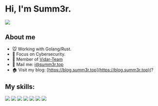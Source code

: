 # Hi, I'm Summ3r.

![](https://github-readme-stats.vercel.app/api?username=m1dsummer&show_icons=true&hide_border=true&&count_private=true")

## About me
- 🐭 Working with Golang/Rust.
- 🌱 Focus on Cybersecurity.
- 👯 Member of [Vidar-Team](https://vidar.club)
- 📩 Mail me: [i@summ3r.top](mailto:i@summ3r.top)
- 🏠 Visit my blog: [https://blog.summ3r.top](https://blog.summ3r.top)(?


## My skills:

![](https://img.shields.io/badge/-Go-%23161616?logo=Go&style=for-the-badge&logoColor=white)
![](https://img.shields.io/badge/-JavaScript-%231573?logo=JavaScript&style=for-the-badge&logoColor=white)
![](https://img.shields.io/badge/-Python-%23C84B31?logo=Python&style=for-the-badge&logoColor=white)
![](https://img.shields.io/badge/-Docker-%237D5A50?logo=Docker&style=for-the-badge&logoColor=white)
![](https://img.shields.io/badge/-Vue-%235AA897?logo=Vue.js&style=for-the-badge&logoColor=white)
![](https://img.shields.io/badge/-Java-red?logo=Java&style=for-the-badge&logoColor=white)
![](https://img.shields.io/badge/-Rust-blue?logo=Rust&style=for-the-badge&logoColor=white)


